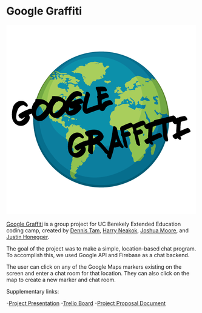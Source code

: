 # Google Graffiti

![Google Graffiti Logo](assets/images/google_graffiti_logo.png)

[Google Graffiti](https://teamfirstproject.github.io/GoogleGrafitti/) is a group project for UC Berekely Extended Education coding camp, created by [Dennis Tam](https://github.com/saikay), [Harry Neakok](https://github.com/Harryneakok), [Joshua Moore](https://github.com/joshmoore2003), and [Justin Honegger](https://github.com/Skarrggit).

The goal of the project was to make a simple, location-based chat program. To accomplish this, we used Google API and Firebase as a chat backend.

The user can click on any of the Google Maps markers existing on the screen and enter a chat room for that location. They can also click on the map to create a new marker and chat room.

Supplementary links:

-[Project Presentation](https://docs.google.com/presentation/d/1Rwv2XuF_TnyRve9qnTL6SF9_FZHvjptNy1e0zz0J4PU/edit?userstoinvite=hcneakok@gmail.com&ts=5be3a2f7&actionButton=1#slide=id.g46cca724e4_0_131)
-[Trello Board](https://trello.com/b/7Sr8nISU/project-tasks)
-[Project Proposal Document](https://docs.google.com/document/d/1v7cyyp4mj83Fq8L1GIzlf53qp43P5S8eSyHVPy8vhm4/edit#heading=h.2gazcsgmxkub)